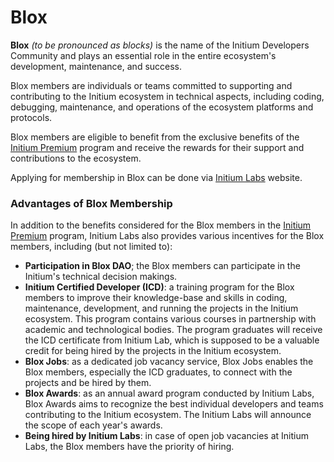 # Blox

**Blox** _(to be pronounced as blocks)_ is the name of the Initium Developers Community and plays an essential role in the entire ecosystem's development, maintenance, and success.&#x20;

Blox members are individuals or teams committed to supporting and contributing to the Initium ecosystem in technical aspects, including coding, debugging, maintenance, and operations of the ecosystem platforms and protocols.&#x20;

Blox members are eligible to benefit from the exclusive benefits of the [Initium Premium](../about-initium/initium-premium.md) program and receive the rewards for their support and contributions to the ecosystem.&#x20;

Applying for membership in Blox can be done via [Initium Labs](https://initium.one) website.&#x20;

### Advantages of Blox Membership

In addition to the benefits considered for the Blox members in the [Initium Premium](../about-initium/initium-premium.md) program, Initium Labs also provides various incentives for the Blox members, including (but not limited to):

* **Participation in Blox DAO**; the Blox members can participate in the Initium's technical decision makings.&#x20;
* **Initium Certified Developer (ICD)**: a training program for the Blox members to improve their knowledge-base and skills in coding, maintenance, development, and running the projects in the Initium ecosystem. This program contains various courses in partnership with academic and technological bodies. The program graduates will receive the ICD certificate from Initium Lab, which is supposed to be a valuable credit for being hired by the projects in the Initium ecosystem.&#x20;
* **Blox Jobs**: as a dedicated job vacancy service, Blox Jobs enables the Blox members, especially the ICD graduates, to connect with the projects and be hired by them.&#x20;
* **Blox Awards**: as an annual award program conducted by Initium Labs, Blox Awards aims to recognize the best individual developers and teams contributing to the Initium ecosystem. The Initium Labs will announce the scope of each year's awards.&#x20;
* **Being hired by Initium Labs**: in case of open job vacancies at Initium Labs, the Blox members have the priority of hiring.&#x20;
